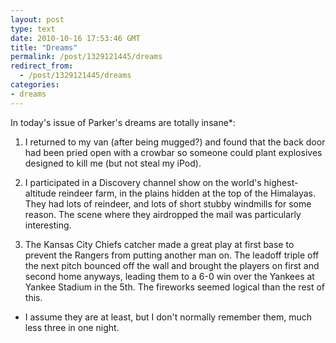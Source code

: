 ```yaml
---
layout: post
type: text
date: 2010-10-16 17:53:46 GMT
title: "Dreams"
permalink: /post/1329121445/dreams
redirect_from: 
  - /post/1329121445/dreams
categories:
- dreams
---
```

In today's issue of Parker's dreams are totally insane*:

1. I returned to my van (after being mugged?) and found that the back door had been pried open with a crowbar so someone could plant explosives designed to kill me (but not steal my iPod). 

2. I participated in a Discovery channel show on the world's highest-altitude reindeer farm, in the plains hidden at the top of the Himalayas. They had lots of reindeer, and lots of short stubby windmills for some reason. The scene where they airdropped the mail was particularly interesting. 

3. The Kansas City Chiefs catcher made a great play at first base to prevent the Rangers from putting another man on. The leadoff triple off the next pitch bounced off the wall and brought the players on first and second home anyways, leading them to a 6-0 win over the Yankees at Yankee Stadium in the 5th. The fireworks seemed logical than the rest of this.

* I assume they are at least, but I don't normally remember them, much less three in one night.